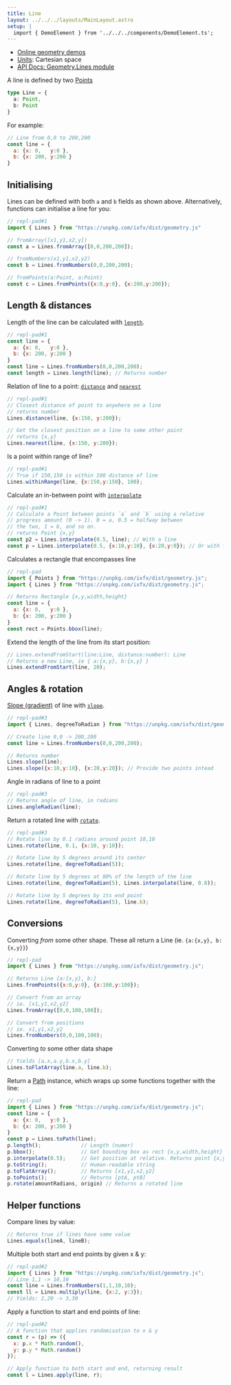 ```yaml
---
title: Line
layout: ../../../layouts/MainLayout.astro
setup: |
  import { DemoElement } from '../../../components/DemoElement.ts';
---
```


<script type="module" hoist>
import '/src/components/ReplPad';
</script>

* [Online geometry demos](https://clinth.github.io/ixfx-demos/geometry/)
* [Units](./units): Cartesian space
* [API Docs: Geometry.Lines module](https://clinth.github.io/ixfx/modules/Geometry.Lines.html)

A line is defined by two [Points](./point)

```typescript
type Line = {
  a: Point,
  b: Point
}
```

For example:
```js
// Line from 0,0 to 200,200
const line = {
  a: {x: 0,   y:0 },
  b: {x: 200, y:200 }
}
```

## Initialising

Lines can be defined with both `a` and `b` fields as shown above. Alternatively, functions can initialise a line for you:

```js
// repl-pad#1
import { Lines } from "https://unpkg.com/ixfx/dist/geometry.js"

// fromArray([x1,y1,x2,y])
const a = Lines.fromArray([0,0,200,200]);

// fromNumbers(x1,y1,x2,y2)
const b = Lines.fromNumbers(0,0,200,200);

// fromPoints(a:Point, a:Point)
const c = Lines.fromPoints({x:0,y:0}, {x:200,y:200});
```

## Length & distances

Length of the line can be calculated with [`length`](https://clinth.github.io/ixfx/modules/Geometry.Lines.html#length).

```js
// repl-pad#1
const line = {
  a: {x: 0,   y:0 },
  b: {x: 200, y:200 }
}
const line = Lines.fromNumbers(0,0,200,200);
const length = Lines.length(line); // Returns number
```

Relation of line to a point: [`distance`](https://clinth.github.io/ixfx/modules/Geometry.Lines.html#distance) and [`nearest`](https://clinth.github.io/ixfx/modules/Geometry.Lines.html#nearest)

```js
// repl-pad#1
// Closest distance of point to anywhere on a line
// returns number
Lines.distance(line, {x:150, y:200});

// Get the closest position on a line to some other point
// returns {x,y}
Lines.nearest(line, {x:150, y:200});
```

<demo-element title="Point math" src="/geometry/line-math/" />


Is a point within range of line?

```js
// repl-pad#1
// True if 150,150 is within 100 distance of line
Lines.withinRange(line, {x:150,y:150}, 100);
```

Calculate an in-between point with [`interpolate`](https://clinth.github.io/ixfx/modules/Geometry.Lines.html#interpolate)

```js
// repl-pad#1
// Calculate a Point between points `a` and `b` using a relative 
// progress amount (0 -> 1). 0 = a, 0.5 = halfway between
// the two, 1 = b, and so on.
// returns Point {x,y}
const p2 = Lines.interpolate(0.5, line); // With a line
const p = Lines.interpolate(0.5, {x:10,y:10}, {x:20,y:0}); // Or with two points
```

Calculates a rectangle that encompasses line

```js
// repl-pad
import { Points } from "https://unpkg.com/ixfx/dist/geometry.js";
import { Lines } from "https://unpkg.com/ixfx/dist/geometry.js";

// Returns Rectangle {x,y,width,height}
const line = {
  a: {x: 0,   y:0 },
  b: {x: 200, y:200 }
}
const rect = Points.bbox(line);
```

Extend the length of the line from its start position:

```js
// Lines.extendFromStart(line:Line, distance:number): Line
// Returns a new Line, ie { a:{x,y}, b:{x,y} }
Lines.extendFromStart(line, 20);
```

## Angles & rotation

[Slope (gradient)](https://en.wikipedia.org/wiki/Slope) of line with [`slope`](https://clinth.github.io/ixfx/modules/Geometry.Lines.html#slope).

```js
// repl-pad#3
import { Lines, degreeToRadian } from "https://unpkg.com/ixfx/dist/geometry.js";

// Create line 0,0 -> 200,200
const line = Lines.fromNumbers(0,0,200,200);

// Returns number
Lines.slope(line);
Lines.slope({x:10,y:10}, {x:20,y:20}); // Provide two points intead
```

Angle in radians of line to a point

```js
// repl-pad#3
// Returns angle of line, in radians
Lines.angleRadian(line);
```

Return a rotated line with [`rotate`](https://clinth.github.io/ixfx/modules/Geometry.Lines.html#rotate).

```js
// repl-pad#3
// Rotate line by 0.1 radians around point 10,10
Lines.rotate(line, 0.1, {x:10, y:10});

// Rotate line by 5 degrees around its center
Lines.rotate(line, degreeToRadian(5));

// Rotate line by 5 degrees at 80% of the length of the line
Lines.rotate(line, degreeToRadian(5), Lines.interpolate(line, 0.8));

// Rotate line by 5 degrees by its end point
Lines.rotate(line, degreeToRadian(5), line.b);
```

<demo-element title="Point math" src="/geometry/line-rotation/" />

## Conversions

Converting _from_ some other shape. These all return a Line (ie. `{a:{x,y}, b:{x,y}}`)

```js
// repl-pad
import { Lines } from "https://unpkg.com/ixfx/dist/geometry.js";

// Returns Line {a:{x,y}, b:}
Lines.fromPoints({x:0,y:0}, {x:100,y:100});

// Convert from an array
// ie. [x1,y1,x2,y2]
Lines.fromArray([0,0,100,100]);

// Convert from positions
// ie. x1,y1,x2,y2
Lines.fromNumbers(0,0,100,100);
```

Converting _to_ some other data shape

```js
// Yields [a.x,a.y,b.x,b.y]
Lines.toFlatArray(line.a, line.b);
```

Return a [Path](path) instance, which wraps up some functions together with the line:

```js
// repl-pad
import { Lines } from "https://unpkg.com/ixfx/dist/geometry.js";
const line = {
  a: {x: 0,   y:0 },
  b: {x: 200, y:200 }
}
const p = Lines.toPath(line);
p.length();             // Length (numer)
p.bbox();               // Get bounding box as rect {x,y,width,height}
p.interpolate(0.5);     // Get position at relative. Returns point {x,y}
p.toString();           // Human-readable string
p.toFlatArray();        // Returns [x1,y1,x2,y2]
p.toPoints();           // Returns [ptA, ptB]
p.rotate(amountRadians, origin) // Returns a rotated line
```

## Helper functions

Compare lines by value:

```js
// Returns true if lines have same value
Lines.equals(lineA, lineB);
```

Multiple both start and end points by given x & y:

```js
// repl-pad#2
import { Lines } from "https://unpkg.com/ixfx/dist/geometry.js";
// Line 1,1 -> 10,10
const line = Lines.fromNumbers(1,1,10,10);
const ll = Lines.multiply(line, {x:2, y:3});
// Yields: 2,20 -> 3,30
```

Apply a function to start and end points of line:

```js
// repl-pad#2
// A function that applies randomisation to x & y
const r = (p) => ({
  x: p.x * Math.random(),
  y: p.y * Math.random()
});

// Apply function to both start and end, returning result
const l = Lines.apply(line, r);
```

